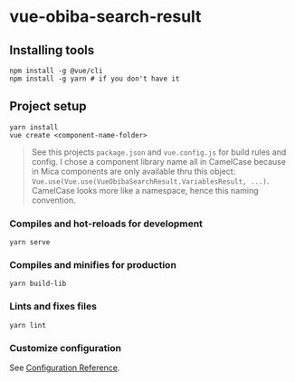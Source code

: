 # vue-obiba-search-result

## Installing tools
```
npm install -g @vue/cli 
npm install -g yarn # if you don't have it
```

## Project setup
```
yarn install
vue create <component-name-folder>
```

> See this projects `package.json` and `vue.config.js` for build rules and config. I chose a component library name all in CamelCase because in Mica components are only available thru this object: `Vue.use(Vue.use(VueObibaSearchResult.VariablesResult, ...)`. CamelCase looks more like a namespace, hence this naming convention.


### Compiles and hot-reloads for development
```
yarn serve
```

### Compiles and minifies for production
```
yarn build-lib
```

### Lints and fixes files
```
yarn lint
```

### Customize configuration
See [Configuration Reference](https://cli.vuejs.org/config/).
